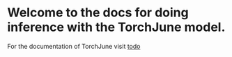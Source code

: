 # Welcome to the docs for doing inference with the TorchJune model.

For the documentation of TorchJune visit [todo]()

